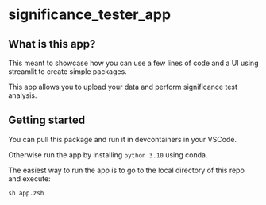 # significance_tester_app


## What is this app?

This meant to showcase how you can use a few lines of code and a UI using streamlit to create simple packages.

This app allows you to upload your data and perform significance test analysis.

## Getting started

You can pull this package and run it in devcontainers in your VSCode.

Otherwise run the app by installing `python 3.10` using conda.

The easiest way to run the app is to go to the local directory of this repo and execute:

```console
sh app.zsh
```